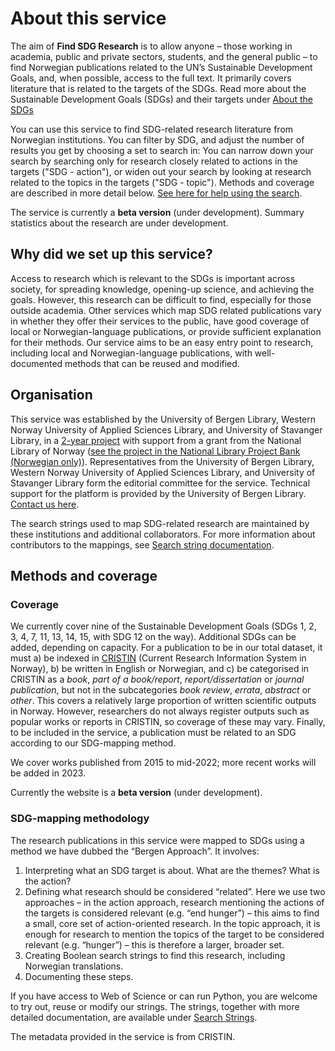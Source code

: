 # About this service

The aim of **Find SDG Research** is to allow anyone – those working in academia, public and private sectors, students, and the general public – to find Norwegian publications related to the UN’s Sustainable Development Goals, and, when possible, access to the full text. It primarily covers literature that is related to the targets of the SDGs. Read more about the Sustainable Development Goals (SDGs) and their targets under [About the SDGs](/om/om-baerekraftsmalene)

You can use this service to find SDG-related research literature from Norwegian institutions. You can filter by SDG, and adjust the number of results you get by choosing a set to search in: You can narrow down your search by searching only for research closely related to actions in the targets ("SDG - action"), or widen out your search by looking at research related to the topics in the targets ("SDG - topic"). Methods and coverage are described in more detail below. [See here for help using the search](/hjelp/sokehjelp).

The service is currently a **beta version** (under development). Summary statistics about the research are under development. 

## Why did we set up this service?

Access to research which is relevant to the SDGs is important across society, for spreading knowledge, opening-up science, and achieving the goals. However, this research can be difficult to find, especially for those outside academia. Other services which map SDG related publications vary in whether they offer their services to the public, have good coverage of local or Norwegian-language publications, or provide sufficient explanation for their methods. Our service aims to be an easy entry point to research, including local and Norwegian-language publications, with well-documented methods that can be reused and modified.

## Organisation

This service was established by the University of Bergen Library, Western Norway University of Applied Sciences Library, and University of Stavanger Library, in a [2-year project](https://www.uib.no/en/ub/148804/sustainable-development-research-all-%E2%80%93-transparent-mapping-and-discovery-tool) with support from a grant from the National Library of Norway ([see the project in the National Library Project Bank (Norwegian only)](https://bibliotekutvikling.no/prosjektbank/prosjekt/baerekraftsforskning-for-alle-en-transparent-kartleggings-og-gjenfinningstjeneste/)). Representatives from the University of Bergen Library, Western Norway University of Applied Sciences Library, and University of Stavanger Library form the editorial committee for the service. Technical support for the platform is provided by the University of Bergen Library. [Contact us here](/om/kontakt).

The search strings used to map SDG-related research are maintained by these institutions and additional collaborators. For more information about contributors to the mappings, see [Search string documentation](/sokestreng/introduksjon).

## Methods and coverage

### Coverage

We currently cover nine of the Sustainable Development Goals (SDGs 1, 2, 3, 4, 7, 11, 13, 14, 15, with SDG 12 on the way). Additional SDGs can be added, depending on capacity. For a publication to be in our total dataset, it must a) be indexed in [CRISTIN](https://www.cristin.no/) (Current Research Information System in Norway), b) be written in English or Norwegian, and c) be categorised in CRISTIN as a *book*, *part of a book/report*, *report/dissertation* or *journal publication*, but not in the subcategories *book review*, *errata*, *abstract* or *other*. This covers a relatively large proportion of written scientific outputs in Norway. However, researchers do not always register outputs such as popular works or reports in CRISTIN, so coverage of these may vary. Finally, to be included in the service, a publication must be related to an SDG according to our SDG-mapping method.

We cover works published from 2015 to mid-2022; more recent works will be added in 2023.

Currently the website is a **beta version** (under development). 

### SDG-mapping methodology

The research publications in this service were mapped to SDGs using a method we have dubbed the “Bergen Approach”. It involves: 

1)	Interpreting what an SDG target is about. What are the themes? What is the action?
2)	Defining what research should be considered “related”. Here we use two approaches – in the action approach, research mentioning the actions of the targets is considered relevant (e.g. “end hunger”) – this aims to find a small, core set of action-oriented research. In the topic approach, it is enough for research to mention the topics of the target to be considered relevant (e.g. “hunger”) – this is therefore a larger, broader set.
3)	Creating Boolean search strings to find this research, including Norwegian translations.
4)	Documenting these steps.

If you have access to Web of Science or can run Python, you are welcome to try out, reuse or modify our strings. The strings, together with more detailed documentation, are available under [Search Strings](/sokestreng/introduksjon). 

The metadata provided in the service is from CRISTIN. 
